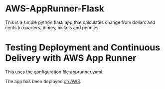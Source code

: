 # AWS-AppRunner-Flask

This is a simple python flask app that calculates change from dollars and cents to quarters, dimes, nickels and pennies.

# Testing Deployment and Continuous Delivery with AWS App Runner

This uses the configuration file apprunner.yaml.

The app has been deployed [on AWS](https://7pyk7ksemc.eu-west-1.awsapprunner.com/).

